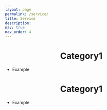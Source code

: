 ```yaml
---
layout: page
permalink: /service/
title: Service
description:
nav: true
nav_order: 4
---
```


<style>
h1 {text-align: center;}
</style>

<h1>Category1</h1>
  
  - Example

<h1>Category1</h1>
  
  - Example
